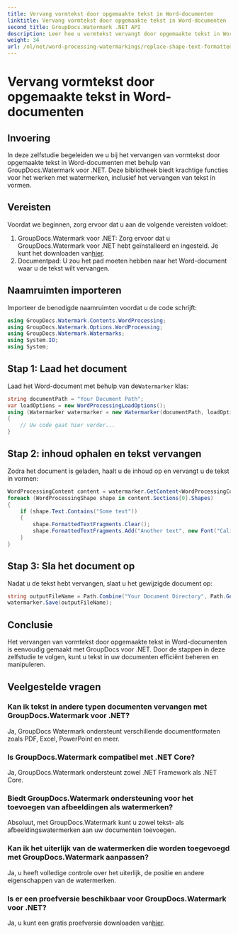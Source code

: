 ```yaml
---
title: Vervang vormtekst door opgemaakte tekst in Word-documenten
linktitle: Vervang vormtekst door opgemaakte tekst in Word-documenten
second_title: GroupDocs.Watermark .NET API
description: Leer hoe u vormtekst vervangt door opgemaakte tekst in Word-documenten met GroupDocs.Watermark voor .NET. Uw documentbewerkingsmogelijkheden moeiteloos.
weight: 34
url: /nl/net/word-processing-watermarkings/replace-shape-text-formatted-text-word-docs/
---
```


# Vervang vormtekst door opgemaakte tekst in Word-documenten

## Invoering
In deze zelfstudie begeleiden we u bij het vervangen van vormtekst door opgemaakte tekst in Word-documenten met behulp van GroupDocs.Watermark voor .NET. Deze bibliotheek biedt krachtige functies voor het werken met watermerken, inclusief het vervangen van tekst in vormen.
## Vereisten
Voordat we beginnen, zorg ervoor dat u aan de volgende vereisten voldoet:
1.  GroupDocs.Watermark voor .NET: Zorg ervoor dat u GroupDocs.Watermark voor .NET hebt geïnstalleerd en ingesteld. Je kunt het downloaden van[hier](https://releases.groupdocs.com/Watermark/net/).
2. Documentpad: U zou het pad moeten hebben naar het Word-document waar u de tekst wilt vervangen.

## Naamruimten importeren
Importeer de benodigde naamruimten voordat u de code schrijft:
```csharp
using GroupDocs.Watermark.Contents.WordProcessing;
using GroupDocs.Watermark.Options.WordProcessing;
using GroupDocs.Watermark.Watermarks;
using System.IO;
using System;
```
## Stap 1: Laad het document
 Laad het Word-document met behulp van de`Watermarker` klas:
```csharp
string documentPath = "Your Document Path";
var loadOptions = new WordProcessingLoadOptions();
using (Watermarker watermarker = new Watermarker(documentPath, loadOptions))
{
    // Uw code gaat hier verder...
}
```
## Stap 2: inhoud ophalen en tekst vervangen
Zodra het document is geladen, haalt u de inhoud op en vervangt u de tekst in vormen:
```csharp
WordProcessingContent content = watermarker.GetContent<WordProcessingContent>();
foreach (WordProcessingShape shape in content.Sections[0].Shapes)
{
    if (shape.Text.Contains("Some text"))
    {
        shape.FormattedTextFragments.Clear();
        shape.FormattedTextFragments.Add("Another text", new Font("Calibri", 19, FontStyle.Bold), Color.Red, Color.Aqua);
    }
}
```
## Stap 3: Sla het document op
Nadat u de tekst hebt vervangen, slaat u het gewijzigde document op:
```csharp
string outputFileName = Path.Combine("Your Document Directory", Path.GetFileName(documentPath));
watermarker.Save(outputFileName);
```

## Conclusie
Het vervangen van vormtekst door opgemaakte tekst in Word-documenten is eenvoudig gemaakt met GroupDocs voor .NET. Door de stappen in deze zelfstudie te volgen, kunt u tekst in uw documenten efficiënt beheren en manipuleren.

## Veelgestelde vragen
### Kan ik tekst in andere typen documenten vervangen met GroupDocs.Watermark voor .NET?
Ja, GroupDocs Watermark ondersteunt verschillende documentformaten zoals PDF, Excel, PowerPoint en meer.
### Is GroupDocs.Watermark compatibel met .NET Core?
Ja, GroupDocs.Watermark ondersteunt zowel .NET Framework als .NET Core.
### Biedt GroupDocs.Watermark ondersteuning voor het toevoegen van afbeeldingen als watermerken?
Absoluut, met GroupDocs.Watermark kunt u zowel tekst- als afbeeldingswatermerken aan uw documenten toevoegen.
### Kan ik het uiterlijk van de watermerken die worden toegevoegd met GroupDocs.Watermark aanpassen?
Ja, u heeft volledige controle over het uiterlijk, de positie en andere eigenschappen van de watermerken.
### Is er een proefversie beschikbaar voor GroupDocs.Watermark voor .NET?
 Ja, u kunt een gratis proefversie downloaden van[hier](https://releases.groupdocs.com/).